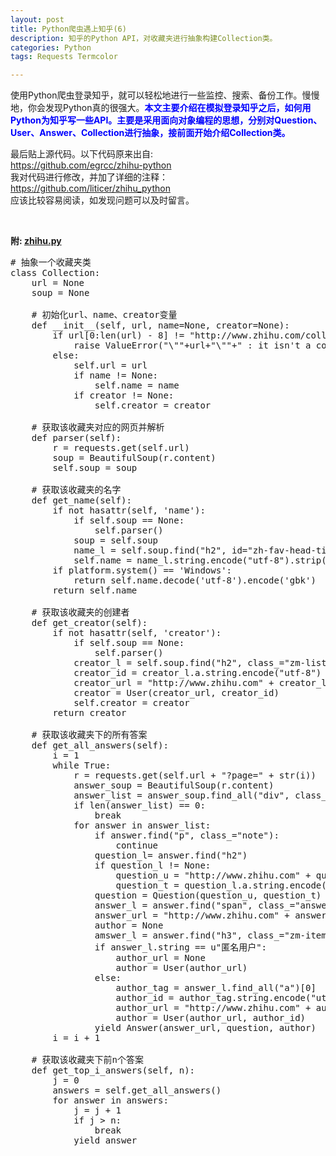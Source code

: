```yaml
---
layout: post
title: Python爬虫遇上知乎(6)
description: 知乎的Python API，对收藏夹进行抽象构建Collection类。
categories: Python
tags: Requests Termcolor

---
```


<p>
使用Python爬虫登录知乎，就可以轻松地进行一些监控、搜索、备份工作。慢慢地，你会发现Python真的很强大。<font color="blue"><strong>本文主要介绍在模拟登录知乎之后，如何用Python为知乎写一些API。主要是采用面向对象编程的思想，分别对Question、User、Answer、Collection进行抽象，接前面开始介绍Collection类。
</strong></font>
</p>


最后贴上源代码。以下代码原来出自: <br/>
<https://github.com/egrcc/zhihu-python> <br/>
我对代码进行修改，并加了详细的注释：<br/>
<https://github.com/liticer/zhihu_python> <br/>
应该比较容易阅读，如发现问题可以及时留言。
<p/>
<br/>

<strong>附: <a href="{{ site.BASE_PATH}}/assets/source/zhihu.py" download>zhihu.py</a> </strong>

<pre class="prettyPrint lang=python">
# 抽象一个收藏夹类
class Collection:
    url = None
    soup = None

    # 初始化url、name、creator变量
    def __init__(self, url, name=None, creator=None):
        if url[0:len(url) - 8] != "http://www.zhihu.com/collection/":
            raise ValueError("\""+url+"\""+" : it isn't a collection url.")
        else:
            self.url = url
            if name != None:
                self.name = name
            if creator != None:
                self.creator = creator

    # 获取该收藏夹对应的网页并解析
    def parser(self):
        r = requests.get(self.url)
        soup = BeautifulSoup(r.content)
        self.soup = soup

    # 获取该收藏夹的名字
    def get_name(self):
        if not hasattr(self, 'name'):
            if self.soup == None:
                self.parser()
            soup = self.soup
            name_l = self.soup.find("h2", id="zh-fav-head-title")
            self.name = name_l.string.encode("utf-8").strip()
        if platform.system() == 'Windows':
            return self.name.decode('utf-8').encode('gbk')
        return self.name

    # 获取该收藏夹的创建者
    def get_creator(self):
        if not hasattr(self, 'creator'):
            if self.soup == None:
                self.parser()
            creator_l = self.soup.find("h2", class_="zm-list-content-title")
            creator_id = creator_l.a.string.encode("utf-8")
            creator_url = "http://www.zhihu.com" + creator_l.a["href"]
            creator = User(creator_url, creator_id)
            self.creator = creator
        return creator

    # 获取该收藏夹下的所有答案
    def get_all_answers(self):
        i = 1
        while True:
            r = requests.get(self.url + "?page=" + str(i))
            answer_soup = BeautifulSoup(r.content)
            answer_list = answer_soup.find_all("div", class_="zm-item")
            if len(answer_list) == 0:
                break
            for answer in answer_list:
                if answer.find("p", class_="note"):
                    continue
                question_l= answer.find("h2")
                if question_l != None:
                    question_u = "http://www.zhihu.com" + question_l.a["href"]
                    question_t = question_l.a.string.encode("utf-8")
                question = Question(question_u, question_t)
                answer_l = answer.find("span", class_="answer-date-link-wrap")
                answer_url = "http://www.zhihu.com" + answer_l.a["href"]
                author = None
                amswer_l = answer.find("h3", class_="zm-item-answer-author-wrap")
                if answer_l.string == u"匿名用户":
                    author_url = None
                    author = User(author_url)
                else:
                    author_tag = answer_l.find_all("a")[0]
                    author_id = author_tag.string.encode("utf-8")
                    author_url = "http://www.zhihu.com" + author_tag["href"]
                    author = User(author_url, author_id)
                yield Answer(answer_url, question, author)
        i = i + 1

    # 获取该收藏夹下前n个答案
    def get_top_i_answers(self, n):
        j = 0
        answers = self.get_all_answers()
        for answer in answers:
            j = j + 1
            if j > n:
                break
            yield answer
</pre>

